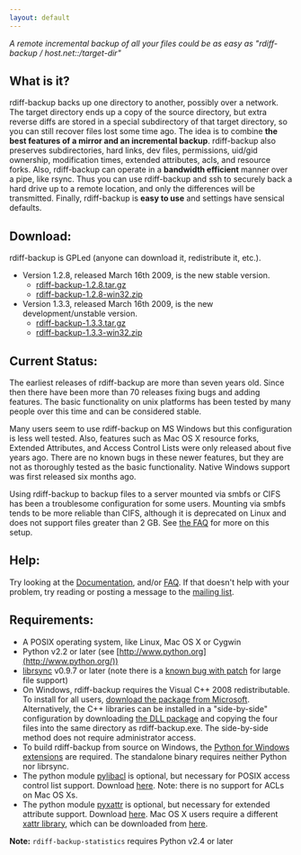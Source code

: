 ```yaml
--- 
layout: default 
--- 
```

_A remote incremental backup of all your files could be as easy as "rdiff-backup / host.net::/target-dir"_

## What is it? ## 
rdiff-backup backs up one directory to another, possibly over a network. The target directory ends up a copy of the source directory, but extra reverse diffs are stored in a special subdirectory of that target directory, so you can still recover files lost some time ago. The idea is to combine **the best features of a mirror and an incremental backup**. rdiff-backup also preserves subdirectories, hard links, dev files, permissions, uid/gid ownership, modification times, extended attributes, acls, and resource forks. Also, rdiff-backup can operate in a **bandwidth efficient** manner over a pipe, like rsync. Thus you can use rdiff-backup and ssh to securely back a hard drive up to a remote location, and only the differences will be transmitted. Finally, rdiff-backup is **easy to use** and settings have sensical defaults. 

## Download: ## 
rdiff-backup is GPLed (anyone can download it, redistribute it, etc.). 

* Version 1.2.8, released March 16th 2009, is the new stable version. 
	* [rdiff-backup-1.2.8.tar.gz](https://github.com/sol1/rdiff-backup/archive/r1-2-8.tar.gz)
	* [rdiff-backup-1.2.8-win32.zip](https://github.com/sol1/rdiff-backup/archive/r1-2-8.zip)
* Version 1.3.3, released March 16th 2009, is the new development/unstable version.
	* [rdiff-backup-1.3.3.tar.gz](http://savannah.nongnu.org/download/rdiff-backup/rdiff-backup-1.3.3.tar.gz)
	* [rdiff-backup-1.3.3-win32.zip](http://savannah.nongnu.org/download/rdiff-backup/rdiff-backup-1.3.3-win32.zip)

## Current Status: ## 
The earliest releases of rdiff-backup are more than seven years old. Since then there have been more than 70 releases fixing bugs and adding features. The basic functionality on unix platforms has been tested by many people over this time and can be considered stable.

Many users seem to use rdiff-backup on MS Windows but this configuration is less well tested. Also, features such as Mac OS X resource forks, Extended Attributes, and Access Control Lists were only released about five years ago. There are no known bugs in these newer features, but they are not as thoroughly tested as the basic functionality. Native Windows support was first released six months ago.

Using rdiff-backup to backup files to a server mounted via smbfs or CIFS has been a troublesome configuration for some users. Mounting via smbfs tends to be more reliable than CIFS, although it is deprecated on Linux and does not support files greater than 2 GB. See [the FAQ](FAQ.html) for more on this setup.

## Help: ##

Try looking at the [Documentation](docs.html), and/or [FAQ](FAQ.html). If that doesn't help with your problem, try reading or posting a message to the [mailing list](savannah.html#mailing_list).

## Requirements: ##

*   A POSIX operating system, like Linux, Mac OS X or Cygwin
*   Python v2.2 or later (see [http://www.python.org](http://www.python.org/))
*   [librsync](http://librsync.sourceforge.net) v0.9.7 or later (note there is a [known bug with patch](http://bugs.debian.org/cgi-bin/bugreport.cgi?bug=355178) for large file support)
*   On Windows, rdiff-backup requires the Visual C++ 2008 redistributable. To install for all users, [download the package from Microsoft](http://www.microsoft.com/downloads/details.aspx?FamilyID=9B2DA534-3E03-4391-8A4D-074B9F2BC1BF&displaylang=en). Alternatively, the C++ libraries can be installed in a "side-by-side" configuration by downloading [the DLL package](http://download.savannah.gnu.org/releases/rdiff-backup/Microsoft.VC90.zip) and copying the four files into the same directory as rdiff-backup.exe. The side-by-side method does not require administrator access.
*   To build rdiff-backup from source on Windows, the [Python for Windows extensions](http://sourceforge.net/projects/pywin32/) are required. The standalone binary requires neither Python nor librsync.
*   The python module [pylibacl](http://pylibacl.sourceforge.net/) is optional, but necessary for POSIX access control list support. Download [here](http://sourceforge.net/project/showfiles.php?group_id=69935). Note: there is no support for ACLs on Mac OS Xs.
*   The python module [pyxattr](http://pyxattr.sourceforge.net/) is optional, but necessary for extended attribute support. Download [here](http://sourceforge.net/project/showfiles.php?group_id=69931). Mac OS X users require a different [xattr library](http://undefined.org/python/#xattr), which can be downloaded from [here](http://cheeseshop.python.org/pypi/xattr).

**Note:** `rdiff-backup-statistics` requires Python v2.4 or later
